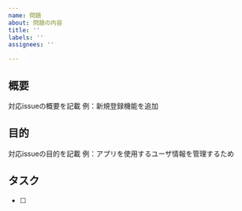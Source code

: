 ```yaml
---
name: 問題
about: 問題の内容
title: ''
labels: ''
assignees: ''

---
```


## 概要
対応issueの概要を記載
例：新規登録機能を追加

## 目的
対応issueの目的を記載
例：アプリを使用するユーザ情報を管理するため

## タスク
- [ ]
